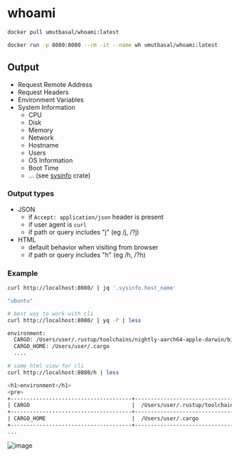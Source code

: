 # whoami

```sh
docker pull umutbasal/whoami:latest

docker run -p 8080:8080 --rm -it --name wh umutbasal/whoami:latest
```

## Output

- Request Remote Address
- Request Headers
- Environment Variables
- System Information
  - CPU
  - Disk
  - Memory
  - Network
  - Hostname
  - Users
  - OS Information
  - Boot Time
  - ... (see [sysinfo](https://docs.rs/sysinfo/latest/sysinfo/) crate)

### Output types

- JSON
  - if `Accept: application/json` header is present
  - if user agent is `curl`
  - if path or query includes "j" (eg /j, /?j)
- HTML
  - default behavior when visiting from browser
  - if path or query includes "h" (eg /h, /?h)

### Example

```sh
curl http://localhost:8080/ | jq '.sysinfo.host_name'

"ubuntu"
```

```sh
# best way to work with cli
curl http://localhost:8080/ | yq -P | less

environment:
  CARGO: /Users/user/.rustup/toolchains/nightly-aarch64-apple-darwin/bin/cargo
  CARGO_HOME: /Users/user/.cargo
  ....
```

```sh
# same html view for cli
curl http://localhost:8080/h | less

<h1>environment</h1>
<pre>
+--------------------------------------+-------------------------------------------------------------------------+
| CARGO                                |  /Users/user/.rustup/toolchains/nightly-aarch64-apple-darwin/bin/cargo  |
+--------------------------------------+-------------------------------------------------------------------------+
| CARGO_HOME                           |  /Users/user/.cargo                                                     |
+--------------------------------------+-------------------------------------------------------------------------+
...
```

![image](https://github.com/umutbasal/whoami/assets/21194079/0712ee8e-c63b-464f-be32-47b2d6bce258)
